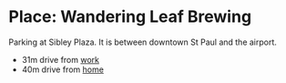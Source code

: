 # Place: Wandering Leaf Brewing

Parking at Sibley Plaza. It is between downtown St Paul and the airport.

- 31m drive from [work](keg:private/1113)
- 40m drive from [home](keg:private/562)
